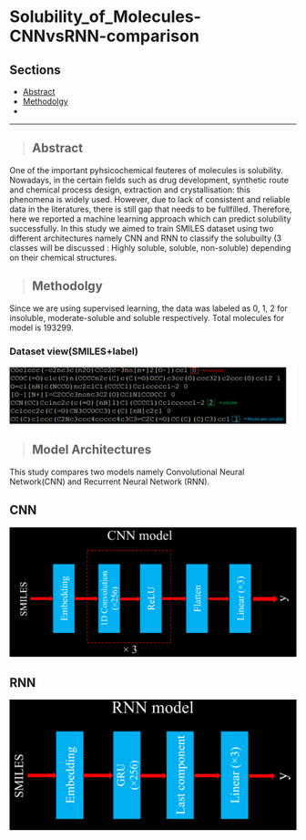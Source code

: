 # Solubility_of_Molecules-CNNvsRNN-comparison
## Sections

- [Abstract](#Abstract)
- [Methodolgy](#Methodolgy)
- 
---

> ## Abstract
One of the important pyhsicochemical  feuteres of molecules is solubility. Nowadays, in the certain fields such as drug development, synthetic route and chemical process design, extraction and crystallisation: this phenomena is widely used. However, due to lack of consistent and reliable data in the literatures, there is still gap that needs to be fullfilled. Therefore, here we reported a machine learning approach which can predict solubility successfully. In this study we aimed to train SMILES dataset using two different architectures namely CNN and RNN to classify the solubuilty (3 classes will be discussed : Highly soluble, soluble, non-soluble) depending on their chemical structures. 

> ## Methodolgy
Since we are using supervised learning, the data was labeled as 0, 1, 2 for insoluble, moderate-soluble and soluble respectively. Total molecules for model is 193299. 
### Dataset view(SMILES+label)
![labeled dataset](./Pictures/Picture1.png)

> ## Model Architectures
This study compares two models namely Convolutional Neural Network(CNN) and Recurrent Neural Network (RNN).

## CNN
![cnn architecture](./Pictures/CNN.png)

## RNN
![RNN](./Pictures/RNN.png)
